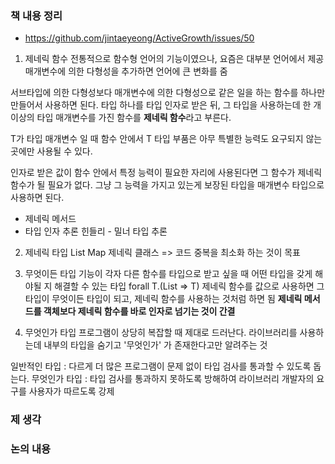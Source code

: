 ### 책 내용 정리 
- https://github.com/jintaeyeong/ActiveGrowth/issues/50

1. 제네릭 함수
전통적으로 함수형 언어의 기능이였으나, 요즘은 대부분 언어에서 제공
매개변수에 의한 다형성을 추가하면 언어에 큰 변화를 줌

서브타입에 의한 다형성보다 매개변수에 의한 다형성으로 같은 일을 하는 함수를 하나만 만들어서 사용하면 된다.
타입 하나를 타입 인자로 받은 뒤, 그 타입을 사용하는데 한 개 이상의 타입 매개변수를 가진 함수를 **제네릭 함수**라고 부른다.

T가 타입 매개변수 일 때 함수 안에서 T 타입 부품은 아무 특별한 능력도 요구되지 않는 곳에만 사용될 수 있다.

인자로 받은 값이 함수 안에서 특정 능력이 필요한 자리에 사용된다면 그 함수가 제네릭 함수가 될 필요가 없다.
그냥 그 능력을 가지고 있는게 보장된 타입을 매개변수 타입으로 사용하면 된다.

- 제네릭 메서드
- 타입 인자 추론
  힌들리 - 밀너 타입 추론

2. 제네릭 타입
List<T>
Map<T>
제네릭 클래스 => 코드 중복을 최소화 하는 것이 목표

3. 무엇이든 타입
기능이 각자 다른 함수를 타입으로 받고 싶을 때 어떤 타입을 갖게 해야될 지 해결할 수 있는 타입
forall T.(List<T> => T)
제네릭 함수를 값으로 사용하면 그 타입이 무엇이든 타입이 되고, 제네릭 함수를 사용하는 것처럼 하면 됨
**제네릭 메서드를 객체보다 제네릭 함수를 바로 인자로 넘기는 것이 간결**

4. 무엇인가 타입
프로그램이 상당히 복잡할 때 제대로 드러난다.
라이브러리를 사용하는데 내부의 타입을 숨기고 '무엇인가' 가 존재한다고만 알려주는 것 

일반적인 타입 : 다르게 더 많은 프로그램이 문제 없이 타입 검사를 통과할 수 있도록 돕는다.
무엇인가 타입 : 타입 검사를 통과하지 못하도록 방해하여 라이브러리 개발자의 요구를 사용자가 따르도록 강제 

### 제 생각


### 논의 내용

